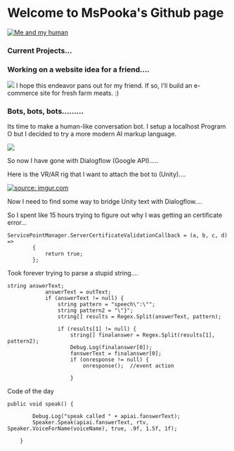 # Welcome to MsPooka's Github page

<a href="Me and my human."><img src="http://www.lovethispic.com/uploaded_images/254892-Cute-Angry-Cat.jpg" title="Me and my human" /></a>

### Current Projects...


### Working on a website idea for a friend....

<img src="https://i.imgur.com/zclNU7cm.jpg" />
I hope this endeavor pans out for my friend.  If so, I'll build an e-commerce site for fresh farm meats. :)


### Bots, bots, bots.........
Its time to make a human-like conversation bot.  I setup a localhost Program O but I decided to try a more modern AI markup language.


<img src="https://i.imgur.com/p361k7o.png" />


So now I have gone with Dialogflow (Google API).....


Here is the VR/AR rig that I want to attach the bot to (Unity)....

<a href="https://imgur.com/B99MkS2"><img src="https://i.imgur.com/B99MkS2.png" title="source: imgur.com" /></a>


Now I need to find some way to bridge Unity text with Dialogflow....


So I spent like 15 hours trying to figure out why I was getting an certificate error...
```
ServicePointManager.ServerCertificateValidationCallback = (a, b, c, d) =>
		{
			return true;
		};
```


Took forever trying to parse a stupid string....
```
string answerText;
			answerText = outText;
			if (answerText != null) {
				string pattern = "speech\":\"";
				string pattern2 = "\"}";
				string[] results = Regex.Split(answerText, pattern);

				if (results[1] != null) {
					string[] finalanswer = Regex.Split(results[1], pattern2);
					Debug.Log(finalanswer[0]);
					fanswerText = finalanswer[0];
					if (onresponse != null) {
						onresponse();  //event action
					
					}
```

Code of the day
```
public void speak() {

		Debug.Log("speak called " + apiai.fanswerText);
		Speaker.Speak(apiai.fanswerText, rtv, Speaker.VoiceForName(voiceName), true, .9f, 1.5f, 1f);

	}
```

